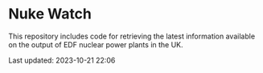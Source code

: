 # Nuke Watch

This repository includes code for retrieving the latest information available on the output of EDF nuclear power plants in the UK.

Last updated: 2023-10-21 22:06